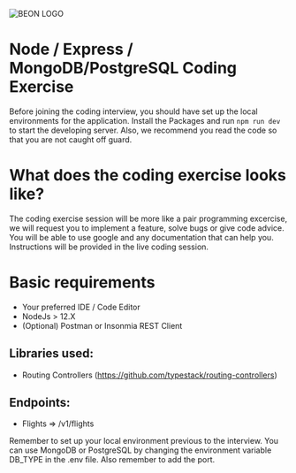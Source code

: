 ![BEON LOGO](https://beon.studio/blog/wp-content/themes/twentybeon/app/images/beon-purple.png)

# Node / Express / MongoDB/PostgreSQL Coding Exercise

Before joining the coding interview, you should have set up the local environments for the application. Install the Packages and run `npm run dev` to start the developing server. Also, we recommend you read the code so that you are not caught off guard.

# What does the coding exercise looks like?

The coding exercise session will be more like a pair programming excercise, we will request you to implement a feature, solve bugs or give code advice. You will be able to use google and any documentation that can help you. Instructions will be provided in the live coding session.

# Basic requirements

-   Your preferred IDE / Code Editor
-   NodeJs > 12.X
-   (Optional) Postman or Insonmia REST Client

## Libraries used:

-   Routing Controllers (https://github.com/typestack/routing-controllers)

## Endpoints:

-   Flights => /v1/flights

Remember to set up your local environment previous to the interview. You can use MongoDB or PostgreSQL by changing the environment variable DB_TYPE in the .env file. Also remember to add the port.
